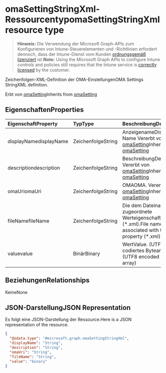 # <a name="omasettingstringxml-resource-type"></a><span data-ttu-id="127af-101">omaSettingStringXml-Ressourcentyp</span><span class="sxs-lookup"><span data-stu-id="127af-101">omaSettingStringXml resource type</span></span>

> <span data-ttu-id="127af-102">**Hinweis:** Die Verwendung der Microsoft Graph-APIs zum Konfigurieren von Intune-Steuerelementen und -Richtlinien erfordert dennoch, dass der Intune-Dienst vom Kunden [ordnungsgemäß lizenziert](https://go.microsoft.com/fwlink/?linkid=839381) ist.</span><span class="sxs-lookup"><span data-stu-id="127af-102">**Note:** Using the Microsoft Graph APIs to configure Intune controls and policies still requires that the Intune service is [correctly licensed](https://go.microsoft.com/fwlink/?linkid=839381) by the customer.</span></span>

<span data-ttu-id="127af-103">Zeichenfolgen-XML-Definition der OMA-Einstellungen</span><span class="sxs-lookup"><span data-stu-id="127af-103">OMA Settings StringXML definition.</span></span>

<span data-ttu-id="127af-104">Erbt von [omaSetting](../resources/intune_deviceconfig_omasetting.md)</span><span class="sxs-lookup"><span data-stu-id="127af-104">Inherits from [omaSetting](../resources/intune_deviceconfig_omasetting.md)</span></span>

## <a name="properties"></a><span data-ttu-id="127af-105">Eigenschaften</span><span class="sxs-lookup"><span data-stu-id="127af-105">Properties</span></span>
|<span data-ttu-id="127af-106">Eigenschaft</span><span class="sxs-lookup"><span data-stu-id="127af-106">Property</span></span>|<span data-ttu-id="127af-107">Typ</span><span class="sxs-lookup"><span data-stu-id="127af-107">Type</span></span>|<span data-ttu-id="127af-108">Beschreibung</span><span class="sxs-lookup"><span data-stu-id="127af-108">Description</span></span>|
|:---|:---|:---|
|<span data-ttu-id="127af-109">displayName</span><span class="sxs-lookup"><span data-stu-id="127af-109">displayName</span></span>|<span data-ttu-id="127af-110">Zeichenfolge</span><span class="sxs-lookup"><span data-stu-id="127af-110">String</span></span>|<span data-ttu-id="127af-111">Anzeigename</span><span class="sxs-lookup"><span data-stu-id="127af-111">Display Name</span></span> <span data-ttu-id="127af-112">Vererbt von [omaSetting](../resources/intune_deviceconfig_omasetting.md)</span><span class="sxs-lookup"><span data-stu-id="127af-112">Inherited from [omaSetting](../resources/intune_deviceconfig_omasetting.md)</span></span>|
|<span data-ttu-id="127af-113">description</span><span class="sxs-lookup"><span data-stu-id="127af-113">description</span></span>|<span data-ttu-id="127af-114">Zeichenfolge</span><span class="sxs-lookup"><span data-stu-id="127af-114">String</span></span>|<span data-ttu-id="127af-115">Beschreibung</span><span class="sxs-lookup"><span data-stu-id="127af-115">Description.</span></span> <span data-ttu-id="127af-116">Vererbt von [omaSetting](../resources/intune_deviceconfig_omasetting.md)</span><span class="sxs-lookup"><span data-stu-id="127af-116">Inherited from [omaSetting](../resources/intune_deviceconfig_omasetting.md)</span></span>|
|<span data-ttu-id="127af-117">omaUri</span><span class="sxs-lookup"><span data-stu-id="127af-117">omaUri</span></span>|<span data-ttu-id="127af-118">Zeichenfolge</span><span class="sxs-lookup"><span data-stu-id="127af-118">String</span></span>|<span data-ttu-id="127af-119">OMA</span><span class="sxs-lookup"><span data-stu-id="127af-119">OMA.</span></span> <span data-ttu-id="127af-120">Vererbt von [omaSetting](../resources/intune_deviceconfig_omasetting.md)</span><span class="sxs-lookup"><span data-stu-id="127af-120">Inherited from [omaSetting](../resources/intune_deviceconfig_omasetting.md)</span></span>|
|<span data-ttu-id="127af-121">fileName</span><span class="sxs-lookup"><span data-stu-id="127af-121">fileName</span></span>|<span data-ttu-id="127af-122">Zeichenfolge</span><span class="sxs-lookup"><span data-stu-id="127af-122">String</span></span>|<span data-ttu-id="127af-123">Die dem Dateinamen zugeordnete Werteigenschaft (\*.xml).</span><span class="sxs-lookup"><span data-stu-id="127af-123">File name associated with the Value property (\*.xml).</span></span>|
|<span data-ttu-id="127af-124">value</span><span class="sxs-lookup"><span data-stu-id="127af-124">value</span></span>|<span data-ttu-id="127af-125">Binär</span><span class="sxs-lookup"><span data-stu-id="127af-125">Binary</span></span>|<span data-ttu-id="127af-126">Wert</span><span class="sxs-lookup"><span data-stu-id="127af-126">Value.</span></span> <span data-ttu-id="127af-127">(UTF8-codiertes Bytearray)</span><span class="sxs-lookup"><span data-stu-id="127af-127">(UTF8 encoded byte array)</span></span>|

## <a name="relationships"></a><span data-ttu-id="127af-128">Beziehungen</span><span class="sxs-lookup"><span data-stu-id="127af-128">Relationships</span></span>
<span data-ttu-id="127af-129">Keine</span><span class="sxs-lookup"><span data-stu-id="127af-129">None</span></span>
## <a name="json-representation"></a><span data-ttu-id="127af-130">JSON-Darstellung</span><span class="sxs-lookup"><span data-stu-id="127af-130">JSON Representation</span></span>
<span data-ttu-id="127af-131">Es folgt eine JSON-Darstellung der Ressource.</span><span class="sxs-lookup"><span data-stu-id="127af-131">Here is a JSON representation of the resource.</span></span>
<!-- {
  "blockType": "resource",
  "keyProperty": "id",
  "@odata.type": "microsoft.graph.omaSettingStringXml"
}
-->
``` json
{
  "@odata.type": "#microsoft.graph.omaSettingStringXml",
  "displayName": "String",
  "description": "String",
  "omaUri": "String",
  "fileName": "String",
  "value": "binary"
}
```



